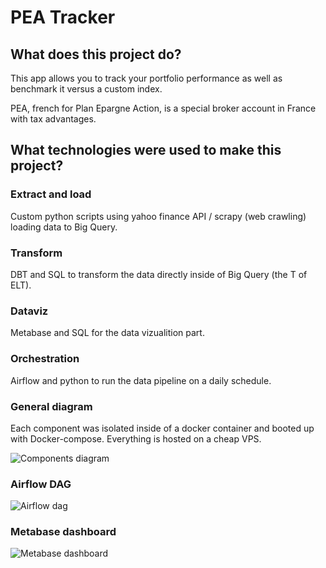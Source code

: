 <h1>PEA Tracker</h1>
<h2>What does this project do?</h2>

This app allows you to track your portfolio performance as well as benchmark it versus a custom index.

PEA, french for Plan Epargne Action, is a special broker account in France with tax advantages.

<h2>What technologies were used to make this project?</h2>

<h3>Extract and load</h3> 

Custom python scripts using yahoo finance API / scrapy (web crawling) loading data to Big Query.

<h3>Transform</h3>
DBT and SQL to transform the data directly inside of Big Query (the T of ELT).

<h3>Dataviz</h3>
Metabase and SQL for the data vizualition part.

<h3>Orchestration</h3>
Airflow and python to run the data pipeline on a daily schedule.

<h3>General diagram</h3>
Each component was isolated inside of a docker container and booted up with Docker-compose. Everything is hosted on a cheap VPS.

![Components diagram](https://imgur.com/LEz81NJ.jpg)

<h3>Airflow DAG</h3>

![Airflow dag](https://imgur.com/offfk5l.png) 

<h3>Metabase dashboard</h3>

![Metabase dashboard](https://i.imgur.com/70M5ofx.png)
